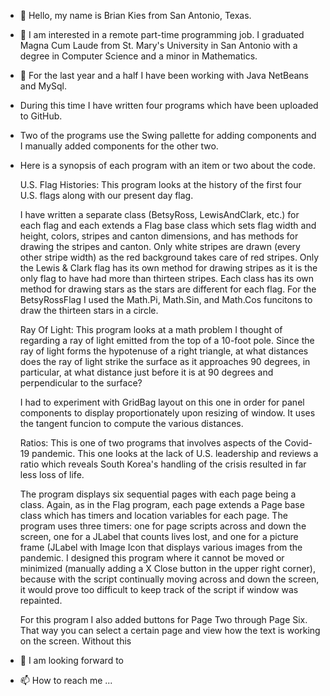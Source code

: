 - 👋 Hello, my name is Brian Kies from San Antonio, Texas.
- 👀 I am interested in a remote part-time programming job. I graduated Magna Cum Laude 
     from St. Mary's University in San Antonio with a degree in Computer Science
     and a minor in Mathematics.
- 🌱 For the last year and a half I have been working with Java NetBeans and MySql. 
-    During this time I have written four programs which have been uploaded to GitHub.  
-    Two of the programs use the Swing pallette for adding components and I manually added components for the other two. 
-        
     Here is a synopsis of each program with an item or two about the code.
     
     U.S. Flag Histories:
     This program looks at the history of the first four U.S. flags along with our present day flag.
     
     I have written a separate class (BetsyRoss, LewisAndClark, etc.) for each flag and each extends a Flag base class which sets flag width and height, 
     colors, stripes and canton dimensions, and has methods for drawing the stripes and canton. Only white stripes are drawn (every other stripe width) as the red
     background takes care of red stripes. Only the Lewis & Clark flag has its own method for drawing stripes as it is the only flag to have had more
     than thirteen stripes. Each class has its own method for drawing stars as the stars are different for each flag. For the BetsyRossFlag I used the Math.Pi, Math.Sin,
     and Math.Cos funcitons to draw the thirteen stars in a circle.
     
     Ray Of Light:
     This program looks at a math problem I thought of regarding a ray of light emitted from the top of a 10-foot pole. Since the ray of light forms the hypotenuse 
     of a right triangle, at what distances does the ray of light strike the surface as it approaches 90 degrees, in particular, at what distance just before it
     is at 90 degrees and perpendicular to the surface?
     
     I had to experiment with GridBag layout on this one in order for panel components to display proportionately upon resizing of window. It uses the tangent funcion
     to compute the various distances. 
     
     Ratios:
     This is one of two programs that involves aspects of the Covid-19 pandemic. This one looks at the lack of U.S. leadership and reviews a ratio which reveals
     South Korea's handling of the crisis resulted in far less loss of life.
     
     The program displays six sequential pages with each page being a class. Again, as in the Flag program, each page extends a Page base class which has timers and 
     location variables for each page. The program uses three timers: one for page scripts across and down the screen, one for a JLabel that counts lives lost, and 
     one for a picture frame (JLabel with Image Icon that displays various images from the pandemic. I designed this program where it cannot be moved or minimized 
     (manually adding a X Close button in the upper right corner), because with the script continually moving across and down the screen, it would prove too difficult
     to keep track of the script if window was repainted.
     
     For this program I also added buttons for Page Two through Page Six. That way you can select a certain page and view how the text is working on the screen. 
     Without this
     
     
     
     
     
    
     
- 💞️ I am looking forward to 
- 📫 How to reach me ...

<!---
bkies23/bkies23 is a ✨ special ✨ repository because its `README.md` (this file) appears on your GitHub profile.
You can click the Preview link to take a look at your changes.
--->
